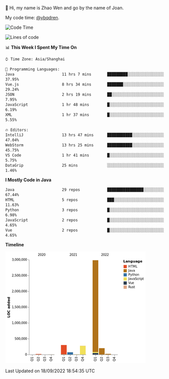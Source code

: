 :wave: Hi, my name is Zhao Wen and go by the name of Joan.

My code time: [@ybqdren](https://wakatime.com/@ybqdren).


<!--START_SECTION:waka-->
![Code Time](http://img.shields.io/badge/Code%20Time-1%2C169%20hrs%2043%20mins-blue)

![Lines of code](https://img.shields.io/badge/From%20Hello%20World%20I%27ve%20Written-4%20Million%20lines%20of%20code-blue)

📊 **This Week I Spent My Time On** 

```text
⌚︎ Time Zone: Asia/Shanghai

💬 Programming Languages: 
Java                     11 hrs 7 mins       █████████░░░░░░░░░░░░░░░░   37.95% 
Vue.js                   8 hrs 34 mins       ███████░░░░░░░░░░░░░░░░░░   29.24% 
JSON                     2 hrs 19 mins       ██░░░░░░░░░░░░░░░░░░░░░░░   7.95% 
JavaScript               1 hr 48 mins        █░░░░░░░░░░░░░░░░░░░░░░░░   6.19% 
XML                      1 hr 37 mins        █░░░░░░░░░░░░░░░░░░░░░░░░   5.55%

🔥 Editors: 
IntelliJ                 13 hrs 47 mins      ███████████░░░░░░░░░░░░░░   47.04% 
WebStorm                 13 hrs 25 mins      ███████████░░░░░░░░░░░░░░   45.75% 
VS Code                  1 hr 41 mins        █░░░░░░░░░░░░░░░░░░░░░░░░   5.75% 
DataGrip                 25 mins             ░░░░░░░░░░░░░░░░░░░░░░░░░   1.46%

```

**I Mostly Code in Java** 

```text
Java                     29 repos            ████████████████░░░░░░░░░   67.44% 
HTML                     5 repos             ███░░░░░░░░░░░░░░░░░░░░░░   11.63% 
Python                   3 repos             █░░░░░░░░░░░░░░░░░░░░░░░░   6.98% 
JavaScript               2 repos             █░░░░░░░░░░░░░░░░░░░░░░░░   4.65% 
Vue                      2 repos             █░░░░░░░░░░░░░░░░░░░░░░░░   4.65%

```


**Timeline**

![Chart not found](https://raw.githubusercontent.com/ybqdren/ybqdren/main/charts/bar_graph.png) 


 Last Updated on 18/09/2022 18:54:35 UTC
<!--END_SECTION:waka-->

